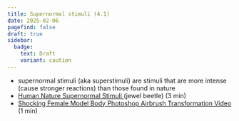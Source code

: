 ```yaml
---
title: Supernormal stimuli (4.1)
date: 2025-02-06
pagefind: false
draft: true
sidebar:
  badge:
    text: Draft
    variant: caution
---
```


- supernormal stimuli (aka superstimuli) are stimuli that are more intense (cause stronger reactions) than those found in nature
- [Human Nature Supernormal Stimuli ](https://www.youtube.com/watch?v=nZANHO2o0RA) (jewel beetle) (3 min)
- [Shocking Female Model Body Photoshop Airbrush Transformation Video ](https://www.youtube.com/watch?v=AKlVyUJw3TM) (1 min)
